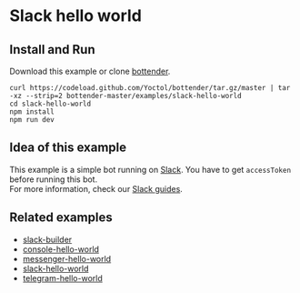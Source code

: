 # Slack hello world

## Install and Run

Download this example or clone [bottender](https://github.com/Yoctol/bottender).

```
curl https://codeload.github.com/Yoctol/bottender/tar.gz/master | tar -xz --strip=2 bottender-master/examples/slack-hello-world
cd slack-hello-world
npm install
npm run dev
```

## Idea of this example

This example is a simple bot running on [Slack](https://slack.com/). You have to get `accessToken` before running this bot.  
For more information, check our [Slack guides](https://yoctol.github.io/bottender-docs/docs/Platforms-Slack).  

## Related examples

- [slack-builder](../slack-builder)
- [console-hello-world](../console-hello-world)
- [messenger-hello-world](../messenger-hello-world)
- [slack-hello-world](../slack-hello-world)
- [telegram-hello-world](../telegram-hello-world)
